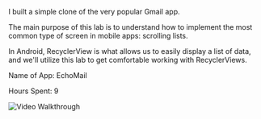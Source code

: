 I built a simple clone of the very popular Gmail app.

The main purpose of this lab is to understand how to implement the most common type of screen in mobile apps: scrolling lists.

In Android, RecyclerView is what allows us to easily display a list of data, and we'll utilize this lab to get comfortable working with RecyclerViews.

Name of App: EchoMail

Hours Spent: 9 

<img src='echomail.gif' title='Video Walkthrough' width='' alt='Video Walkthrough' />
